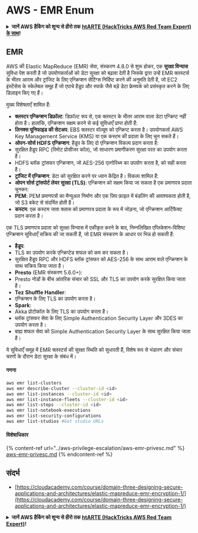 # AWS - EMR Enum

<details>

<summary><strong>जानें AWS हैकिंग को शून्य से हीरो तक</strong> <a href="https://training.hacktricks.xyz/courses/arte"><strong>htARTE (HackTricks AWS Red Team Expert) के साथ</strong></a><strong>!</strong></summary>

HackTricks का समर्थन करने के अन्य तरीके:

* अगर आप चाहते हैं कि आपकी **कंपनी HackTricks में विज्ञापित हो** या **HackTricks को PDF में डाउनलोड करें** तो [**सब्सक्रिप्शन प्लान्स देखें**](https://github.com/sponsors/carlospolop)!
* [**आधिकारिक PEASS और HackTricks स्वैग**](https://peass.creator-spring.com) प्राप्त करें
* हमारे विशेष [**NFTs**](https://opensea.io/collection/the-peass-family) कलेक्शन, [**The PEASS Family**](https://opensea.io/collection/the-peass-family) खोजें
* **शामिल हों** 💬 [**डिस्कॉर्ड समूह**](https://discord.gg/hRep4RUj7f) या [**टेलीग्राम समूह**](https://t.me/peass) या हमें **ट्विटर** 🐦 [**@hacktricks\_live**](https://twitter.com/hacktricks\_live)** पर फॉलो** करें।
* **अपने हैकिंग ट्रिक्स साझा करें, HackTricks** और [**HackTricks Cloud**](https://github.com/carlospolop/hacktricks-cloud) github repos में PRs सबमिट करके।

</details>

## EMR

AWS की Elastic MapReduce (EMR) सेवा, संस्करण 4.8.0 से शुरू होकर, एक **सुरक्षा विन्यास** सुविधा पेश करती है जो उपयोगकर्ताओं को डेटा सुरक्षा को बढ़ावा देती है जिसके द्वारा उन्हें EMR क्लस्टर्स के भीतर आराम और ट्रांजिट के लिए एन्क्रिप्शन सेटिंग्स निर्दिष्ट करने की अनुमति देती है, जो EC2 इंस्टेंसेस के स्केलेबल समूह हैं जो एपाचे हैडूप और स्पार्क जैसे बड़े डेटा फ्रेमवर्क को प्रसंस्कृत करने के लिए डिज़ाइन किए गए हैं।

मुख्य विशेषताएँ शामिल हैं:

* **क्लस्टर एन्क्रिप्शन डिफ़ॉल्ट**: डिफ़ॉल्ट रूप से, एक क्लस्टर के भीतर आराम वाला डेटा एन्क्रिप्ट नहीं होता है। हालांकि, एन्क्रिप्शन सक्षम करने से कई सुविधाएँ प्राप्त होती हैं:
* **लिनक्स यूनिफाइड की सेटअप**: EBS क्लस्टर वॉल्यूम को एन्क्रिप्ट करता है। उपयोगकर्ता AWS Key Management Service (KMS) या एक कस्टम की प्रदाता के लिए चुन सकते हैं।
* **ओपन-सोर्स HDFS एन्क्रिप्शन**: हैडूप के लिए दो एन्क्रिप्शन विकल्प प्रदान करता है:
* सुरक्षित हैडूप RPC (रिमोट प्रोसीजर कॉल), जो साधारण प्रमाणीकरण सुरक्षा परत का उपयोग करता है।
* HDFS ब्लॉक ट्रांसफर एन्क्रिप्शन, जो AES-256 एल्गोरिथ्म का उपयोग करता है, को सही करता है।
* **ट्रांजिट में एन्क्रिप्शन**: डेटा को सुरक्षित करने पर ध्यान केंद्रित है। विकल्प शामिल हैं:
* **ओपन सोर्स ट्रांसपोर्ट लेयर सुरक्षा (TLS)**: एन्क्रिप्शन को सक्षम किया जा सकता है एक प्रमाणपत्र प्रदाता चुनकर:
* **PEM**: PEM प्रमाणपत्रों का मैन्युअल निर्माण और एक ज़िप फ़ाइल में बंडलिंग की आवश्यकता होती है, जो S3 बकेट से संदर्भित होती है।
* **कस्टम**: एक कस्टम जावा क्लास को प्रमाणपत्र प्रदाता के रूप में जोड़ना, जो एन्क्रिप्शन आर्टिफैक्ट प्रदान करता है।

एक TLS प्रमाणपत्र प्रदाता को सुरक्षा विन्यास में एकीकृत करने के बाद, निम्नलिखित एप्लिकेशन-विशिष्ट एन्क्रिप्शन सुविधाएँ सक्रिय की जा सकती हैं, जो EMR संस्करण के आधार पर भिन्न हो सकती हैं:

* **हैडूप**:
* TLS का उपयोग करके एन्क्रिप्टेड शफल को कम कर सकता है।
* सुरक्षित हैडूप RPC और HDFS ब्लॉक ट्रांसफर को AES-256 के साथ आराम वाले एन्क्रिप्शन के साथ सक्रिय किया जाता है।
* **Presto** (EMR संस्करण 5.6.0+):
* Presto नोडों के बीच आंतरिक संचार को SSL और TLS का उपयोग करके सुरक्षित किया जाता है।
* **Tez Shuffle Handler**:
* एन्क्रिप्शन के लिए TLS का उपयोग करता है।
* **Spark**:
* Akka प्रोटोकॉल के लिए TLS का उपयोग करता है।
* ब्लॉक ट्रांसफर सेवा के लिए Simple Authentication Security Layer और 3DES का उपयोग करता है।
* बाह्य शफल सेवा को Simple Authentication Security Layer के साथ सुरक्षित किया जाता है।

ये सुविधाएँ समूह में EMR क्लस्टर्स की सुरक्षा स्थिति को सुधारती हैं, विशेष रूप से भंडारण और संचार चरणों के दौरान डेटा सुरक्षा के संबंध में।

#### गणना
```bash
aws emr list-clusters
aws emr describe-cluster --cluster-id <id>
aws emr list-instances --cluster-id <id>
aws emr list-instance-fleets --cluster-id <id>
aws emr list-steps --cluster-id <id>
aws emr list-notebook-executions
aws emr list-security-configurations
aws emr list-studios #Get studio URLs
```
#### विशेषाधिकार

{% content-ref url="../aws-privilege-escalation/aws-emr-privesc.md" %}
[aws-emr-privesc.md](../aws-privilege-escalation/aws-emr-privesc.md)
{% endcontent-ref %}

## संदर्भ

* [https://cloudacademy.com/course/domain-three-designing-secure-applications-and-architectures/elastic-mapreduce-emr-encryption-1/](https://cloudacademy.com/course/domain-three-designing-secure-applications-and-architectures/elastic-mapreduce-emr-encryption-1/)

<details>

<summary><strong>जानें AWS हैकिंग को शून्य से हीरो तक</strong> <a href="https://training.hacktricks.xyz/courses/arte"><strong>htARTE (HackTricks AWS Red Team Expert)</strong></a><strong>!</strong></summary>

HackTricks का समर्थन करने के अन्य तरीके:

* यदि आप अपनी **कंपनी का विज्ञापन HackTricks में देखना चाहते हैं** या **HackTricks को PDF में डाउनलोड करना चाहते हैं** तो [**सब्सक्रिप्शन प्लान्स देखें**](https://github.com/sponsors/carlospolop)!
* [**आधिकारिक PEASS & HackTricks स्वैग**](https://peass.creator-spring.com) प्राप्त करें
* हमारे विशेष [**NFTs**](https://opensea.io/collection/the-peass-family) वाले [**The PEASS Family**](https://opensea.io/collection/the-peass-family) की खोज करें
* **शामिल हों** 💬 [**Discord समूह**](https://discord.gg/hRep4RUj7f) या [**टेलीग्राम समूह**](https://t.me/peass) या हमें **ट्विटर** 🐦 [**@hacktricks\_live**](https://twitter.com/hacktricks\_live)** पर फॉलो** करें।
* **हैकिंग ट्रिक्स साझा करें** द्वारा **PRs सबमिट करके** [**HackTricks**](https://github.com/carlospolop/hacktricks) और [**HackTricks Cloud**](https://github.com/carlospolop/hacktricks-cloud) github repos में।

</details>
